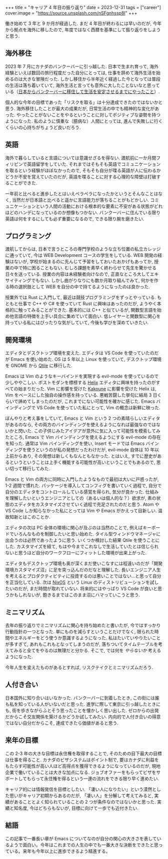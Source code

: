 +++
title = "キャリア 4 年目の振り返り"
date = 2023-12-31
tags = ["career"]
cover.image = "https://source.unsplash.com/nSFgnhssp8I"
+++


働き始めて 3 年と 9 か月が経過した. まだ 4 年目が終わるには早いのだが, 今年から拠点を海外に移したので, 年度ではなく西暦を基準にして振り返りをしようと思う.


## 海外移住

2023 年 7 月にカナダのバンクーバーに引っ越した. 日本で生まれ育って, 海外経験といえば数回の旅行程度だった自分にとっては, 仕事を辞めて海外生活を始めるのは大きな冒険だった. しかし移住から半年近く経過した今となっては普段の生活は落ち着いていて, 海外生活と言っても意外に大したことないなと思っている（[日本からバンクーバーに移住して生活を安定させるまでにやったこと](https://momori-nakano.hashnode.dev/stabilize-relocation-to-vancouver)）.

個人的な今年の目標であった「リスクを取る」は十分達成できたのではないかと思う. 海外移住したことが最大の成果だが, 日常生活の中でも精神的な変化があった. やったことがないことをやるということに対してポジティブな姿勢を持つようになった. 私のように慎重な（臆病な）人間にとっては, 進んで失敗しに行くくらいの心持ちがちょうど良いだろう.

## 英語

海外で暮らしていると言語については意識せざるを得ない. 渡航前に一か月間フィリピンで英語留学をしていた. それまではそもそも英語でコミュニケーションを取るという経験がほぼなかったので, そもそも自分が喋る英語が人に伝わるかどうか不安を覚えていたのだが, 英語を喋ることに対する心理的な障壁は打破することができた.

一年前と比べると進歩したとはいえペラペラになったかというとそんなことはなく, 当然だが日本語と比べると遥かに言語能力が落ちることがもどかしい.
コミュニケーションという人間の活動における根本的な要素に不安がある状態がどれほどのハンデになっているのか想像もつかない. バンクーバーに住んでいる限り英語は何をするにしても必ず重要になるので, できる限り腕を磨きたい.

## プログラミング

渡航してからは, 日本で言うところの専門学校のような立ち位置の私立カレッジに通っていて, 今は WEB Development コースの学生をしている. WEB 開発の経験はないが, 学校が始まるのに先んじて予習をしておいたおかげもあってか, 授業の中で特に困ることもない. むしろ課題を素早く終わらせて先生を驚かせる日々を送っている.
授業の内容は未経験者向けなので, 正直なところ大してエキサイティングでもない. しかし曲がりなりにも数か月取り組んでみて, 何かを作る時の選択肢として WEB を自分の中で持てるようになったのは良かった.

授業外では Rust に入門して, 最近は競技プログラミングをずっとやっている. もともと仕事で C++ や C# を使っていて Rust に興味はあったのだが, ようやく本格的に触ってみることができた. 基本的には C++ と似ているが, 関数型言語を始め他言語の特徴を上手い具合に集めていて面白い. 低レイヤーと関数型に関心を持っている私にはぴったりな気がしていて, 今後も学びを深めていきたい.

## 開発環境

エディタとデスクトップ環境を変えた. エディタは VS Code を使っていたのだが Emacs を使い始めた. OS は 5 年以上 Linux を使っていて, デスクトップ環境を GNOME から [Qtile](https://qtile.org/) に移行した.

Emacs は Vim のようなキーバインドを実現する evil-mode を使っているので少しややこしい. ポストモダンを標榜する [Helix](https://helix-editor.com/) エディタに興味を持ったのがすべての始まりだった. Vim に影響を受けた [Kakoune](https://kakoune.org/) に影響を受けた Helix は, Vim をベースにした独自の操作感を持っている. 悪戦苦闘した挙句に結局 3 日くらいで諦めてしまったのだが, これまでにない可能性を確かに感じた. Emacs バインディングで VS Code を使っていた私にとって, Vim の概念は新鮮に映った.

ぼんやりと考え事をしていて, Emacs と Vim という 2 つの素晴らしいエディタがあるのなら, その両方のバインディングを使えるようになれば最強なのではないかと閃いた. この子供じみたアイデアが意外に気に入って可能性を模索してみたところ, Emacs で Vim バインディングを使えるようにする evil-mode の存在を知った. 通常は Vim バインディングを使い, Insert モードでは Emacs バインディングを使うというのが私の発想だったわけだが, evil-mode 自体は 10 年以上前からあり, その発想は新しくもなんともなかった. とはいえ, すでに歴史があるというということは上手く機能する可能性が高いということでもあるので, 思い切って移行してみた.

Emacs と Vim の両方に同時に入門したようなもので最初は大いに戸惑ったが, 1-2 週間で慣れた. パッケージを導入してコンフィグを書いていく過程で, 自分で自分のエディタをコントロールしている感覚を得られ, 気分が良かった. 仕組みを理解したいというエンジニアとしての（あるいは個人的な？）欲求が, 素の状態のエディタをカスタマイズさせていく過程で充足されたのだと思う. Atom や VS Code しか知らなかった私にとっては Vim や Emacs がかえって目新しい. 温故知新とはこのことか.

エディタの次は PC 全体の環境に関心が及ぶのは当然のことで, 例えばキーボードでいろんなものを制御したいと思い始めた. タイル型ウィンドウマネージャに出会うのは必然であったように思う. いくつか検討した結果 Qtile を使うことにした. カスタマイズを経て, もはや今までこれなしで生活していたとは信じられないと思うほど自分のワークフローにフィットした環境が出来上がった.

エディタもデスクトップ環境も奥が深くまだ使いこなすには程遠いのだが「開発環境カスタマイズ沼」に足を突っ込んだのだなと理解した. 長いエンジニア人生を考えるとプロダクティビティに投資するのは悪いことではない...と思って自分を正当化している. 次は [NixOS](https://nixos.org/) という Linux のディストリビューションを試したいのだが, まだ時間が取れていない. 将来的にはやっぱり VS Code が良いと思うかもしれないが, 飽きるまではこのまま沼にハマっていこうと思う.

## ミニマリズム

去年の振り返りでミニマリズムに関心を持ち始めたと書いたが, 今ではすっかり行動指針の一つとなった. 単にものを減らすということだけでなく, 限られた時間やエネルギーをどう使うか意識するようになった. 私はたいていやりたいことが多すぎて, あれもこれもとなってしまうのだが, 落ちついてタイムテーブルを考えてみると全てをやるのは無理だと分かる. そこで, では何を *やらないか* 考えるようになった.

今年人生を変えたものがあるとすれば, リスクテイクとミニマリズムだろう.

## 人付き合い

日本国外に知り合いはいなかった. バンクーバーに到着したとき, この街には誰も私を知っている人がいないだと思った. 進学に際して東京に引っ越したときにも, 街を歩きながらふとそう思ったことを懐かしく思い出した.
ゼロからの出発だからこそ交友関係を築けるかどうか試してみたい. 内向的で人付き合いの得意ではない自分だからこそ, 達成できたら価値があると思う.

## 来年の目標

この 2-3 年の大きな目標は永住権を取得することで, そのための目下最大の目標は仕事を得ること. カナダのビザシステムはポイント制で, 要はカナダに利益をもたらす可能性が高い人ほど高得点を獲得できるようになっているのだが, 現地企業で働いていることは大きな加点になる. ジョブオファーをもらってビザをサポートしてもらって永住権を得るという一連の流れをできる限り早く進めたい.

キャリア的には情報発信を目標としたい. 「凄い人になりたい」という漠然とした思いがキャリア初期からあるのだが, 「凄い人」を分解して考えてみると, 実績があることとよく知られていることの 2 つが条件なのではないかと思った. 実績と知名度, 今はどちらもないが, 目標に向けて一歩でも近付きたい.

## 結語

この記事で一番長い章が Emacs についてなのが自分の関心の大きさを表しているようで面白い。今年はこれまでの人生の中でも一番大きな決断をできたと思っている。来年も今年以上に進歩できるよう精進する。

